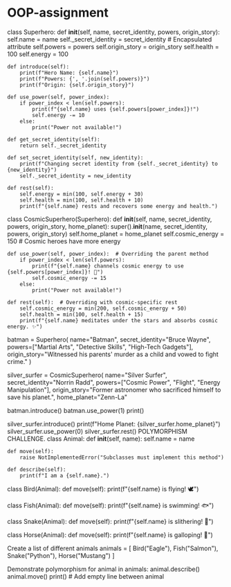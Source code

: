 # OOP-assignment
class Superhero:
    def __init__(self, name, secret_identity, powers, origin_story):
        self.name = name
        self._secret_identity = secret_identity  # Encapsulated attribute
        self.powers = powers
        self.origin_story = origin_story
        self.health = 100
        self.energy = 100
    
    def introduce(self):
        print(f"Hero Name: {self.name}")
        print(f"Powers: {', '.join(self.powers)}")
        print(f"Origin: {self.origin_story}")
    
    def use_power(self, power_index):
        if power_index < len(self.powers):
            print(f"{self.name} uses {self.powers[power_index]}!")
            self.energy -= 10
        else:
            print("Power not available!")
    
    def get_secret_identity(self):
        return self._secret_identity
    
    def set_secret_identity(self, new_identity):
        print(f"Changing secret identity from {self._secret_identity} to {new_identity}")
        self._secret_identity = new_identity
    
    def rest(self):
        self.energy = min(100, self.energy + 30)
        self.health = min(100, self.health + 10)
        print(f"{self.name} rests and recovers some energy and health.")

class CosmicSuperhero(Superhero):
    def __init__(self, name, secret_identity, powers, origin_story, home_planet):
        super().__init__(name, secret_identity, powers, origin_story)
        self.home_planet = home_planet
        self.cosmic_energy = 150  # Cosmic heroes have more energy
    
    def use_power(self, power_index):  # Overriding the parent method
        if power_index < len(self.powers):
            print(f"{self.name} channels cosmic energy to use {self.powers[power_index]}! 🌌")
            self.cosmic_energy -= 15
        else:
            print("Power not available!")
    
    def rest(self):  # Overriding with cosmic-specific rest
        self.cosmic_energy = min(200, self.cosmic_energy + 50)
        self.health = min(100, self.health + 15)
        print(f"{self.name} meditates under the stars and absorbs cosmic energy. ✨")


batman = Superhero(
    name="Batman",
    secret_identity="Bruce Wayne",
    powers=["Martial Arts", "Detective Skills", "High-Tech Gadgets"],
    origin_story="Witnessed his parents' murder as a child and vowed to fight crime."
)

silver_surfer = CosmicSuperhero(
    name="Silver Surfer",
    secret_identity="Norrin Radd",
    powers=["Cosmic Power", "Flight", "Energy Manipulation"],
    origin_story="Former astronomer who sacrificed himself to save his planet.",
    home_planet="Zenn-La"

batman.introduce()
batman.use_power(1)
print()

silver_surfer.introduce()
print(f"Home Planet: {silver_surfer.home_planet}")
silver_surfer.use_power(0)
silver_surfer.rest()
POLYMORPHISM CHALLENGE.
class Animal:
    def __init__(self, name):
        self.name = name
    
    def move(self):
        raise NotImplementedError("Subclasses must implement this method")
    
    def describe(self):
        print(f"I am a {self.name}.")

class Bird(Animal):
    def move(self):
        print(f"{self.name} is flying! 🕊️")

class Fish(Animal):
    def move(self):
        print(f"{self.name} is swimming! 🐟")

class Snake(Animal):
    def move(self):
        print(f"{self.name} is slithering! 🐍")

class Horse(Animal):
    def move(self):
        print(f"{self.name} is galloping! 🐎")

Create a list of different animals
animals = [
    Bird("Eagle"),
    Fish("Salmon"),
    Snake("Python"),
    Horse("Mustang")
]

 Demonstrate polymorphism
for animal in animals:
    animal.describe()
    animal.move()
    print()  # Add empty line between animal
